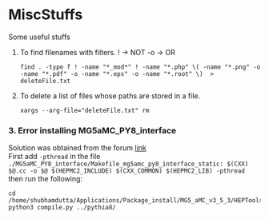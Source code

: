 # MiscStuffs
Some useful stuffs 

1. To find filenames with filters. ! -> NOT  -o -> OR
   ```
   find . -type f ! -name "*_mod*" ! -name "*.php" \( -name "*.png" -o -name "*.pdf" -o -name "*.eps" -o -name "*.root" \)  > deleteFile.txt
   ```

2. To delete a list of files whose paths are stored in a file.
   ```
   xargs --arg-file="deleteFile.txt" rm
   ```

### 3. Error installing MG5aMC_PY8_interface
   Solution was obtained from the forum [link](https://answers.launchpad.net/mg5amcnlo/+question/816173) \
   First add ```-pthread``` in the file ```./MG5aMC_PY8_interface/Makefile_mg5amc_py8_interface_static:	$(CXX) $@.cc -o $@ $(HEPMC2_INCLUDE) $(CXX_COMMON) $(HEPMC2_LIB) -pthread``` \
   then run the following:
   ```
   cd /home/shubhamdutta/Applications/Package_install/MG5_aMC_v3_5_3/HEPTools/MG5aMC_PY8_interface
   python3 compile.py ../pythia8/
   ```
